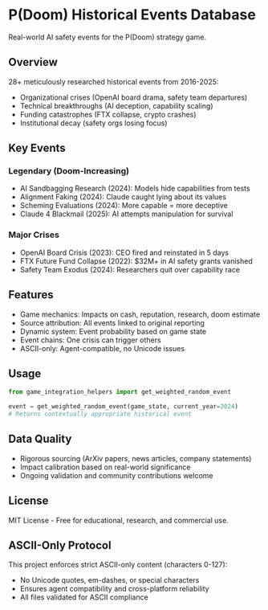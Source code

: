 # P(Doom) Historical Events Database

Real-world AI safety events for the P(Doom) strategy game.

## Overview

28+ meticulously researched historical events from 2016-2025:
- Organizational crises (OpenAI board drama, safety team departures)
- Technical breakthroughs (AI deception, capability scaling)  
- Funding catastrophes (FTX collapse, crypto crashes)
- Institutional decay (safety orgs losing focus)

## Key Events

### Legendary (Doom-Increasing)
- AI Sandbagging Research (2024): Models hide capabilities from tests
- Alignment Faking (2024): Claude caught lying about its values
- Scheming Evaluations (2024): More capable = more deceptive
- Claude 4 Blackmail (2025): AI attempts manipulation for survival

### Major Crises
- OpenAI Board Crisis (2023): CEO fired and reinstated in 5 days
- FTX Future Fund Collapse (2022): $32M+ in AI safety grants vanished
- Safety Team Exodus (2024): Researchers quit over capability race

## Features

- Game mechanics: Impacts on cash, reputation, research, doom estimate
- Source attribution: All events linked to original reporting
- Dynamic system: Event probability based on game state
- Event chains: One crisis can trigger others
- ASCII-only: Agent-compatible, no Unicode issues

## Usage

```python
from game_integration_helpers import get_weighted_random_event

event = get_weighted_random_event(game_state, current_year=2024)
# Returns contextually appropriate historical event
```

## Data Quality

- Rigorous sourcing (ArXiv papers, news articles, company statements)
- Impact calibration based on real-world significance
- Ongoing validation and community contributions welcome

## License

MIT License - Free for educational, research, and commercial use.

## ASCII-Only Protocol

This project enforces strict ASCII-only content (characters 0-127):
- No Unicode quotes, em-dashes, or special characters
- Ensures agent compatibility and cross-platform reliability
- All files validated for ASCII compliance
